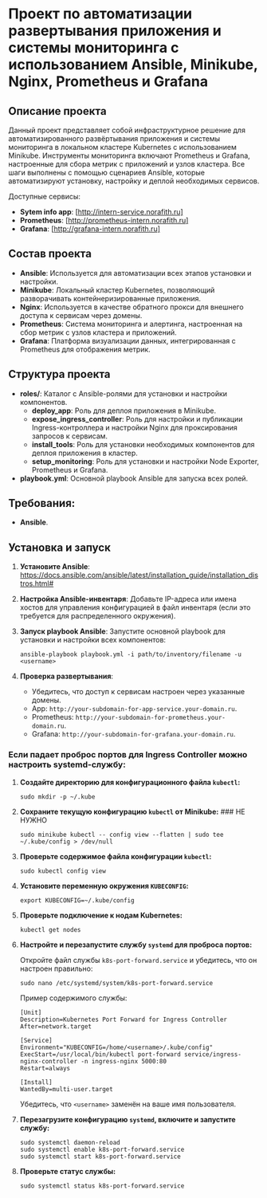 # Проект по автоматизации развертывания приложения и системы мониторинга с использованием Ansible, Minikube, Nginx, Prometheus и Grafana

## Описание проекта

Данный проект представляет собой инфраструктурное решение для автоматизированного развёртывания приложения и системы мониторинга в локальном кластере Kubernetes с использованием Minikube. Инструменты мониторинга включают Prometheus и Grafana, настроенные для сбора метрик с приложений и узлов кластера. Все шаги выполнены с помощью сценариев Ansible, которые автоматизируют установку, настройку и деплой необходимых сервисов.

Доступные сервисы:

- **Sytem info app**: [http://intern-service.norafith.ru]
- **Prometheus**: [http://prometheus-intern.norafith.ru]
- **Grafana**: [http://grafana-intern.norafith.ru]



## Состав проекта

- **Ansible**: Используется для автоматизации всех этапов установки и настройки.
- **Minikube**: Локальный кластер Kubernetes, позволяющий разворачивать контейнеризированные приложения.
- **Nginx**: Используется в качестве обратного прокси для внешнего доступа к сервисам через домены.
- **Prometheus**: Система мониторинга и алертинга, настроенная на сбор метрик с узлов кластера и приложений.
- **Grafana**: Платформа визуализации данных, интегрированная с Prometheus для отображения метрик.

## Структура проекта

- **roles/**: Каталог с Ansible-ролями для установки и настройки компонентов.
  - **deploy_app**: Роль для деплоя приложения в Minikube.
  - **expose_ingress_controller**: Роль для настройки и публикации Ingress-контроллера и настройки Nginx для проксирования запросов к сервисам.
  - **install_tools**: Роль для установки необходимых компонентов для деплоя приложения в кластер.
  - **setup_monitoring**: Роль для установки и настройки Node Exporter, Prometheus и Grafana.
- **playbook.yml**: Основной playbook Ansible для запуска всех ролей.

## Требования:

- **Ansible**.

## Установка и запуск

1. **Установите Ansible**:
    https://docs.ansible.com/ansible/latest/installation_guide/installation_distros.html#

2. **Настройка Ansible-инвентаря**:
    Добавьте IP-адреса или имена хостов для управления конфигурацией в файл инвентаря (если это требуется для распределенного окружения).

3. **Запуск playbook Ansible**:
    Запустите основной playbook для установки и настройки всех компонентов:

    ```ansible-playbook playbook.yml -i path/to/inventory/filename -u <username>```

4. **Проверка развертывания**:
    - Убедитесь, что доступ к сервисам настроен через указанные домены.
    - App: `http://your-subdomain-for-app-service.your-domain.ru`.
    - Prometheus: `http://your-subdomain-for-prometheus.your-domain.ru`.
    - Grafana: `http://your-subdomain-for-grafana.your-domain.ru`.



### Если падает проброс портов для Ingress Controller можно настроить systemd-службу:

1. **Создайте директорию для конфигурационного файла `kubectl`:**

    ```sudo mkdir -p ~/.kube```

2. **Сохраните текущую конфигурацию `kubectl` от Minikube:** ### НЕ НУЖНО

    ```sudo minikube kubectl -- config view --flatten | sudo tee ~/.kube/config > /dev/null```


3. **Проверьте содержимое файла конфигурации `kubectl`:**

    ```sudo kubectl config view```

4. **Установите переменную окружения `KUBECONFIG`:**

    ```export KUBECONFIG=~/.kube/config```

5. **Проверьте подключение к нодам Kubernetes:**

    ```kubectl get nodes```

6. **Настройте и перезапустите службу `systemd` для проброса портов:**

    Откройте файл службы `k8s-port-forward.service` и убедитесь, что он настроен правильно:

      ```sudo nano /etc/systemd/system/k8s-port-forward.service```

    Пример содержимого службы:

      ```
      [Unit]
      Description=Kubernetes Port Forward for Ingress Controller
      After=network.target
      
      [Service]
      Environment="KUBECONFIG=/home/<username>/.kube/config"
      ExecStart=/usr/local/bin/kubectl port-forward service/ingress-nginx-controller -n ingress-nginx 5000:80
      Restart=always
      
      [Install]
      WantedBy=multi-user.target
      ```

    Убедитесь, что `<username>` заменён на ваше имя пользователя.

7. **Перезагрузите конфигурацию `systemd`, включите и запустите службу:**

    ```
    sudo systemctl daemon-reload
    sudo systemctl enable k8s-port-forward.service
    sudo systemctl start k8s-port-forward.service
    ```

8. **Проверьте статус службы:**

    ```sudo systemctl status k8s-port-forward.service```
